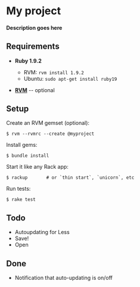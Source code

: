 # My project
#### Description goes here

Requirements
------------

- **Ruby 1.9.2**
   - RVM: `rvm install 1.9.2`
   - Ubuntu: `sudo apt-get install ruby19`

- **[RVM](http://rvm.beginrescueend.com)** -- optional

Setup
-----

Create an RVM gemset (optional):

    $ rvm --rvmrc --create @myproject

Install gems:

    $ bundle install

Start it like any Rack app:

    $ rackup       # or `thin start`, `unicorn`, etc

Run tests:

    $ rake test

Todo
----

 - Autoupdating for Less
 - Save!
 - Open

Done
----

 - Notification that auto-updating is on/off
